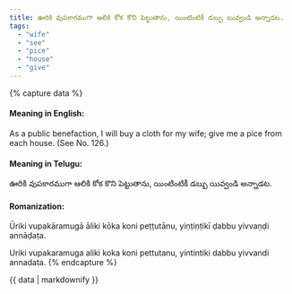 ```yaml
---
title: ఊరికి వుపకారముగా ఆలికి కోక కొని పెట్టుతాను, యింటింటికీ డబ్బు యివ్వండి అన్నాడట.
tags:
  - "wife"
  - "see"
  - "pice"
  - "house"
  - "give"
---
```


{% capture data %}
#### Meaning in English:
As a public benefaction, I will buy a cloth for my wife; give me a pice from each house.
(See No. 126.)

#### Meaning in Telugu:
ఊరికి వుపకారముగా ఆలికి కోక కొని పెట్టుతాను, యింటింటికీ డబ్బు యివ్వండి అన్నాడట.

#### Romanization:
Ūriki vupakāramugā āliki kōka koni peṭṭutānu, yiṇṭiṇṭikī ḍabbu yivvaṇḍi annāḍaṭa.

Uriki vupakaramuga aliki koka koni pettutanu, yintintiki dabbu yivvandi annadata.
{% endcapture %}

{{ data | markdownify }}

